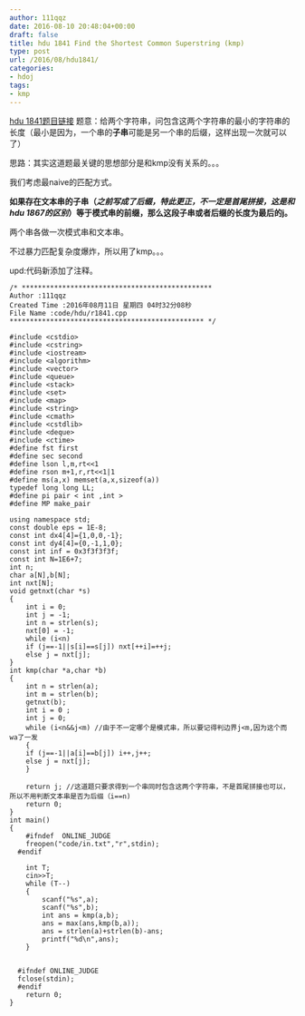 ```yaml
---
author: 111qqz
date: 2016-08-10 20:48:04+00:00
draft: false
title: hdu 1841 Find the Shortest Common Superstring (kmp)
type: post
url: /2016/08/hdu1841/
categories:
- hdoj
tags:
- kmp
---
```


[hdu 1841题目链接](http://acm.hdu.edu.cn/showproblem.php?pid=1841)
题意：给两个字符串，问包含这两个字符串的最小的字符串的长度（最小是因为，一个串的**子串**可能是另一个串的后缀，这样出现一次就可以了）



思路：其实这道题最关键的思想部分是和kmp没有关系的。。。

我们考虑最naive的匹配方式。

**如果存在文本串的子串（_之前写成了后缀，特此更正，不一定是首尾拼接，这是和hdu 1867的区别_）等于模式串的前缀，那么这段子串或者后缀的长度为最后的j。**

两个串各做一次模式串和文本串。

不过暴力匹配复杂度爆炸，所以用了kmp。。。



upd:代码新添加了注释。



    
    /* ***********************************************
    Author :111qqz
    Created Time :2016年08月11日 星期四 04时32分08秒
    File Name :code/hdu/r1841.cpp
    ************************************************ */
    
    #include <cstdio>
    #include <cstring>
    #include <iostream>
    #include <algorithm>
    #include <vector>
    #include <queue>
    #include <stack>
    #include <set>
    #include <map>
    #include <string>
    #include <cmath>
    #include <cstdlib>
    #include <deque>
    #include <ctime>
    #define fst first
    #define sec second
    #define lson l,m,rt<<1
    #define rson m+1,r,rt<<1|1
    #define ms(a,x) memset(a,x,sizeof(a))
    typedef long long LL;
    #define pi pair < int ,int >
    #define MP make_pair
    
    using namespace std;
    const double eps = 1E-8;
    const int dx4[4]={1,0,0,-1};
    const int dy4[4]={0,-1,1,0};
    const int inf = 0x3f3f3f3f;
    const int N=1E6+7;
    int n;
    char a[N],b[N];
    int nxt[N];
    void getnxt(char *s)
    {
        int i = 0;
        int j = -1;
        int n = strlen(s);
        nxt[0] = -1;
        while (i<n)
    	if (j==-1||s[i]==s[j]) nxt[++i]=++j;
    	else j = nxt[j];
    }
    int kmp(char *a,char *b)
    {
        int n = strlen(a);
        int m = strlen(b);
        getnxt(b);
        int i = 0 ;
        int j = 0;
        while (i<n&&j<m) //由于不一定哪个是模式串，所以要记得判边界j<m,因为这个而wa了一发
        {
    	if (j==-1||a[i]==b[j]) i++,j++;
    	else j = nxt[j];
        }
     
        return j; //这道题只要求得到一个串同时包含这两个字符串，不是首尾拼接也可以，所以不用判断文本串是否为后缀（i==n)
        return 0;
    }
    int main()
    {
    	#ifndef  ONLINE_JUDGE 
    	freopen("code/in.txt","r",stdin);
      #endif
    
    	int T;
    	cin>>T;
    	while (T--)
    	{
    	    scanf("%s",a);
    	    scanf("%s",b);
    	    int ans = kmp(a,b);
    	    ans = max(ans,kmp(b,a));
    	    ans = strlen(a)+strlen(b)-ans;
    	    printf("%d\n",ans);
    	}
    
    
      #ifndef ONLINE_JUDGE  
      fclose(stdin);
      #endif
        return 0;
    }
    
